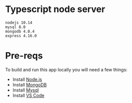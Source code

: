 # Typescript node server

    nodejs 10.14
    mysql 8.0
    mongodb 4.0.4
    express 4.16.0

# Pre-reqs
To build and run this app locally you will need a few things:
- Install [Node.js](https://nodejs.org/en/)
- Install [MongoDB](https://docs.mongodb.com/manual/installation/)
- Install [Mysql](https://www.mysql.com/downloads/)
- Install [VS Code](https://code.visualstudio.com/)